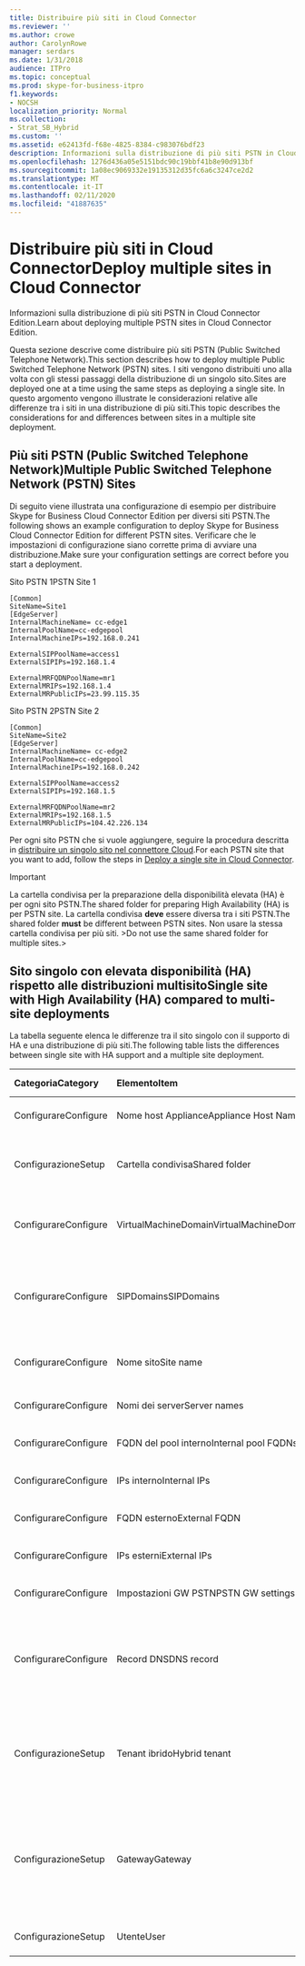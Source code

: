 ```yaml
---
title: Distribuire più siti in Cloud Connector
ms.reviewer: ''
ms.author: crowe
author: CarolynRowe
manager: serdars
ms.date: 1/31/2018
audience: ITPro
ms.topic: conceptual
ms.prod: skype-for-business-itpro
f1.keywords:
- NOCSH
localization_priority: Normal
ms.collection:
- Strat_SB_Hybrid
ms.custom: ''
ms.assetid: e62413fd-f68e-4825-8384-c983076bdf23
description: Informazioni sulla distribuzione di più siti PSTN in Cloud Connector Edition.
ms.openlocfilehash: 1276d436a05e5151bdc90c19bbf41b8e90d913bf
ms.sourcegitcommit: 1a08ec9069332e19135312d35fc6a6c3247ce2d2
ms.translationtype: MT
ms.contentlocale: it-IT
ms.lasthandoff: 02/11/2020
ms.locfileid: "41887635"
---
```

# <a name="deploy-multiple-sites-in-cloud-connector"></a><span data-ttu-id="a1d14-103">Distribuire più siti in Cloud Connector</span><span class="sxs-lookup"><span data-stu-id="a1d14-103">Deploy multiple sites in Cloud Connector</span></span>
 
<span data-ttu-id="a1d14-104">Informazioni sulla distribuzione di più siti PSTN in Cloud Connector Edition.</span><span class="sxs-lookup"><span data-stu-id="a1d14-104">Learn about deploying multiple PSTN sites in Cloud Connector Edition.</span></span>
  
<span data-ttu-id="a1d14-105">Questa sezione descrive come distribuire più siti PSTN (Public Switched Telephone Network).</span><span class="sxs-lookup"><span data-stu-id="a1d14-105">This section describes how to deploy multiple Public Switched Telephone Network (PSTN) sites.</span></span> <span data-ttu-id="a1d14-106">I siti vengono distribuiti uno alla volta con gli stessi passaggi della distribuzione di un singolo sito.</span><span class="sxs-lookup"><span data-stu-id="a1d14-106">Sites are deployed one at a time using the same steps as deploying a single site.</span></span> <span data-ttu-id="a1d14-107">In questo argomento vengono illustrate le considerazioni relative alle differenze tra i siti in una distribuzione di più siti.</span><span class="sxs-lookup"><span data-stu-id="a1d14-107">This topic describes the considerations for and differences between sites in a multiple site deployment.</span></span> 
  
## <a name="multiple-public-switched-telephone-network-pstn-sites"></a><span data-ttu-id="a1d14-108">Più siti PSTN (Public Switched Telephone Network)</span><span class="sxs-lookup"><span data-stu-id="a1d14-108">Multiple Public Switched Telephone Network (PSTN) Sites</span></span>

<span data-ttu-id="a1d14-109">Di seguito viene illustrata una configurazione di esempio per distribuire Skype for Business Cloud Connector Edition per diversi siti PSTN.</span><span class="sxs-lookup"><span data-stu-id="a1d14-109">The following shows an example configuration to deploy Skype for Business Cloud Connector Edition for different PSTN sites.</span></span> <span data-ttu-id="a1d14-110">Verificare che le impostazioni di configurazione siano corrette prima di avviare una distribuzione.</span><span class="sxs-lookup"><span data-stu-id="a1d14-110">Make sure your configuration settings are correct before you start a deployment.</span></span>
  
<span data-ttu-id="a1d14-111">Sito PSTN 1</span><span class="sxs-lookup"><span data-stu-id="a1d14-111">PSTN Site 1</span></span>
  
```console
[Common]
SiteName=Site1
[EdgeServer]
InternalMachineName= cc-edge1
InternalPoolName=cc-edgepool
InternalMachineIPs=192.168.0.241

ExternalSIPPoolName=access1
ExternalSIPIPs=192.168.1.4

ExternalMRFQDNPoolName=mr1
ExternalMRIPs=192.168.1.4
ExternalMRPublicIPs=23.99.115.35
```

<span data-ttu-id="a1d14-112">Sito PSTN 2</span><span class="sxs-lookup"><span data-stu-id="a1d14-112">PSTN Site 2</span></span>
  
```console
[Common]
SiteName=Site2
[EdgeServer]
InternalMachineName= cc-edge2
InternalPoolName=cc-edgepool
InternalMachineIPs=192.168.0.242

ExternalSIPPoolName=access2
ExternalSIPIPs=192.168.1.5

ExternalMRFQDNPoolName=mr2
ExternalMRIPs=192.168.1.5
ExternalMRPublicIPs=104.42.226.134
```

<span data-ttu-id="a1d14-113">Per ogni sito PSTN che si vuole aggiungere, seguire la procedura descritta in [distribuire un singolo sito nel connettore Cloud](deploy-a-single-site-in-cloud-connector.md).</span><span class="sxs-lookup"><span data-stu-id="a1d14-113">For each PSTN site that you want to add, follow the steps in [Deploy a single site in Cloud Connector](deploy-a-single-site-in-cloud-connector.md).</span></span>
  
> [!IMPORTANT]
> <span data-ttu-id="a1d14-114">La cartella condivisa per la preparazione della disponibilità elevata (HA) è per ogni sito PSTN.</span><span class="sxs-lookup"><span data-stu-id="a1d14-114">The shared folder for preparing High Availability (HA) is per PSTN site.</span></span> <span data-ttu-id="a1d14-115">La cartella condivisa **deve** essere diversa tra i siti PSTN.</span><span class="sxs-lookup"><span data-stu-id="a1d14-115">The shared folder **must** be different between PSTN sites.</span></span> <span data-ttu-id="a1d14-116">Non usare la stessa cartella condivisa per più siti. ></span><span class="sxs-lookup"><span data-stu-id="a1d14-116">Do not use the same shared folder for multiple sites.></span></span> 
  
## <a name="single-site-with-high-availability-ha-compared-to-multi-site-deployments"></a><span data-ttu-id="a1d14-117">Sito singolo con elevata disponibilità (HA) rispetto alle distribuzioni multisito</span><span class="sxs-lookup"><span data-stu-id="a1d14-117">Single site with High Availability (HA) compared to multi-site deployments</span></span>
<span data-ttu-id="a1d14-118"><a name="BKMK_SingleSitecomparedtomulti-site"> </a></span><span class="sxs-lookup"><span data-stu-id="a1d14-118"><a name="BKMK_SingleSitecomparedtomulti-site"> </a></span></span>

<span data-ttu-id="a1d14-119">La tabella seguente elenca le differenze tra il sito singolo con il supporto di HA e una distribuzione di più siti.</span><span class="sxs-lookup"><span data-stu-id="a1d14-119">The following table lists the differences between single site with HA support and a multiple site deployment.</span></span>
  
|<span data-ttu-id="a1d14-120">**Categoria**</span><span class="sxs-lookup"><span data-stu-id="a1d14-120">**Category**</span></span>|<span data-ttu-id="a1d14-121">**Elemento**</span><span class="sxs-lookup"><span data-stu-id="a1d14-121">**Item**</span></span>|<span data-ttu-id="a1d14-122">**Singolo sito con HA**</span><span class="sxs-lookup"><span data-stu-id="a1d14-122">**Single-Site with HA**</span></span>|<span data-ttu-id="a1d14-123">**Multi-sito**</span><span class="sxs-lookup"><span data-stu-id="a1d14-123">**Multi-Site**</span></span>|
|:-----|:-----|:-----|:-----|
|<span data-ttu-id="a1d14-124">Configurare</span><span class="sxs-lookup"><span data-stu-id="a1d14-124">Configure</span></span>  <br/> |<span data-ttu-id="a1d14-125">Nome host Appliance</span><span class="sxs-lookup"><span data-stu-id="a1d14-125">Appliance Host Name</span></span> <br/> |<span data-ttu-id="a1d14-126">**Diversi** dispositivi tra loro</span><span class="sxs-lookup"><span data-stu-id="a1d14-126">**Different** across appliances</span></span> <br/> |<span data-ttu-id="a1d14-127">**Diversi** tra i siti PSTN</span><span class="sxs-lookup"><span data-stu-id="a1d14-127">**Different** across PSTN sites</span></span> <br/> |
|<span data-ttu-id="a1d14-128">Configurazione</span><span class="sxs-lookup"><span data-stu-id="a1d14-128">Setup</span></span>  <br/> |<span data-ttu-id="a1d14-129">Cartella condivisa</span><span class="sxs-lookup"><span data-stu-id="a1d14-129">Shared folder</span></span>  <br/> |<span data-ttu-id="a1d14-130">Richiede la **stessa** cartella condivisa tra gli elettrodomestici</span><span class="sxs-lookup"><span data-stu-id="a1d14-130">Requires the **same** shared folder across appliances</span></span> <br/> |<span data-ttu-id="a1d14-131">Richiede una cartella condivisa **diversa** tra gli elettrodomestici</span><span class="sxs-lookup"><span data-stu-id="a1d14-131">Requires a **different** shared folder across appliances</span></span> <br/> |
|<span data-ttu-id="a1d14-132">Configurare</span><span class="sxs-lookup"><span data-stu-id="a1d14-132">Configure</span></span>  <br/> |<span data-ttu-id="a1d14-133">VirtualMachineDomain</span><span class="sxs-lookup"><span data-stu-id="a1d14-133">VirtualMachineDomain</span></span>  <br/> |<span data-ttu-id="a1d14-134">Richiede lo **stesso** dominio tra gli elettrodomestici</span><span class="sxs-lookup"><span data-stu-id="a1d14-134">Requires the **same** domain across appliances</span></span> <br/> |<span data-ttu-id="a1d14-135">Richiede lo **stesso** dominio nei siti PSTN</span><span class="sxs-lookup"><span data-stu-id="a1d14-135">Requires the **same** domain across PSTN sites</span></span> <br/> |
|<span data-ttu-id="a1d14-136">Configurare</span><span class="sxs-lookup"><span data-stu-id="a1d14-136">Configure</span></span>  <br/> |<span data-ttu-id="a1d14-137">SIPDomains</span><span class="sxs-lookup"><span data-stu-id="a1d14-137">SIPDomains</span></span>  <br/> |<span data-ttu-id="a1d14-138">I nomi di dominio e l'ordine devono essere **uguali** per tutti gli elettrodomestici</span><span class="sxs-lookup"><span data-stu-id="a1d14-138">Domain names and order should be the **same** across appliances</span></span> <br/> |<span data-ttu-id="a1d14-139">I nomi di dominio e l'ordine devono essere **uguali** in tutti i siti PSTN</span><span class="sxs-lookup"><span data-stu-id="a1d14-139">Domain names and order should be the **same** across PSTN sites</span></span> <br/> |
|<span data-ttu-id="a1d14-140">Configurare</span><span class="sxs-lookup"><span data-stu-id="a1d14-140">Configure</span></span>  <br/> |<span data-ttu-id="a1d14-141">Nome sito</span><span class="sxs-lookup"><span data-stu-id="a1d14-141">Site name</span></span>  <br/> |<span data-ttu-id="a1d14-142">**Stessa** Nome sito tra gli elettrodomestici</span><span class="sxs-lookup"><span data-stu-id="a1d14-142">**Same** Site Name across appliances</span></span> <br/> |<span data-ttu-id="a1d14-143">**Diversi** Nome sito nei siti PSTN</span><span class="sxs-lookup"><span data-stu-id="a1d14-143">**Different** Site Name across PSTN sites</span></span> <br/> |
|<span data-ttu-id="a1d14-144">Configurare</span><span class="sxs-lookup"><span data-stu-id="a1d14-144">Configure</span></span>  <br/> |<span data-ttu-id="a1d14-145">Nomi dei server</span><span class="sxs-lookup"><span data-stu-id="a1d14-145">Server names</span></span>  <br/> |<span data-ttu-id="a1d14-146">**Diversi** dispositivi tra loro</span><span class="sxs-lookup"><span data-stu-id="a1d14-146">**Different** across appliances</span></span> <br/> |<span data-ttu-id="a1d14-147">**Diversi** tra i siti PSTN</span><span class="sxs-lookup"><span data-stu-id="a1d14-147">**Different** across PSTN sites</span></span> <br/> |
|<span data-ttu-id="a1d14-148">Configurare</span><span class="sxs-lookup"><span data-stu-id="a1d14-148">Configure</span></span>  <br/> |<span data-ttu-id="a1d14-149">FQDN del pool interno</span><span class="sxs-lookup"><span data-stu-id="a1d14-149">Internal pool FQDNs</span></span>  <br/> |<span data-ttu-id="a1d14-150">**Stessa** tra gli elettrodomestici</span><span class="sxs-lookup"><span data-stu-id="a1d14-150">**Same** across appliances</span></span> <br/> |<span data-ttu-id="a1d14-151">**Lo stesso** per tutti i siti PSTN</span><span class="sxs-lookup"><span data-stu-id="a1d14-151">**Same** across PSTN sites</span></span> <br/> |
|<span data-ttu-id="a1d14-152">Configurare</span><span class="sxs-lookup"><span data-stu-id="a1d14-152">Configure</span></span>  <br/> |<span data-ttu-id="a1d14-153">IPs interno</span><span class="sxs-lookup"><span data-stu-id="a1d14-153">Internal IPs</span></span>  <br/> |<span data-ttu-id="a1d14-154">**Diversi** dispositivi tra loro</span><span class="sxs-lookup"><span data-stu-id="a1d14-154">**Different** across appliances</span></span> <br/> |<span data-ttu-id="a1d14-155">**Diversi** tra i siti PSTN</span><span class="sxs-lookup"><span data-stu-id="a1d14-155">**Different** across PSTN sites</span></span> <br/> |
|<span data-ttu-id="a1d14-156">Configurare</span><span class="sxs-lookup"><span data-stu-id="a1d14-156">Configure</span></span>  <br/> |<span data-ttu-id="a1d14-157">FQDN esterno</span><span class="sxs-lookup"><span data-stu-id="a1d14-157">External FQDN</span></span>  <br/> |<span data-ttu-id="a1d14-158">**Stessa** tra gli elettrodomestici</span><span class="sxs-lookup"><span data-stu-id="a1d14-158">**Same** across appliances</span></span> <br/> |<span data-ttu-id="a1d14-159">**Diversi** tra i siti PSTN</span><span class="sxs-lookup"><span data-stu-id="a1d14-159">**Different** across PSTN sites</span></span> <br/> |
|<span data-ttu-id="a1d14-160">Configurare</span><span class="sxs-lookup"><span data-stu-id="a1d14-160">Configure</span></span>  <br/> |<span data-ttu-id="a1d14-161">IPs esterni</span><span class="sxs-lookup"><span data-stu-id="a1d14-161">External IPs</span></span>  <br/> |<span data-ttu-id="a1d14-162">**Diversi** dispositivi tra loro</span><span class="sxs-lookup"><span data-stu-id="a1d14-162">**Different** across appliances</span></span> <br/> |<span data-ttu-id="a1d14-163">**Diversi** tra i siti PSTN</span><span class="sxs-lookup"><span data-stu-id="a1d14-163">**Different** across PSTN sites</span></span> <br/> |
|<span data-ttu-id="a1d14-164">Configurare</span><span class="sxs-lookup"><span data-stu-id="a1d14-164">Configure</span></span>  <br/> |<span data-ttu-id="a1d14-165">Impostazioni GW PSTN</span><span class="sxs-lookup"><span data-stu-id="a1d14-165">PSTN GW settings</span></span>  <br/> |<span data-ttu-id="a1d14-166">**Stessa** tra gli elettrodomestici</span><span class="sxs-lookup"><span data-stu-id="a1d14-166">**Same** across appliances</span></span> <br/> |<span data-ttu-id="a1d14-167">**Diversi** tra i siti PSTN</span><span class="sxs-lookup"><span data-stu-id="a1d14-167">**Different** across PSTN sites</span></span> <br/> |
|<span data-ttu-id="a1d14-168">Configurare</span><span class="sxs-lookup"><span data-stu-id="a1d14-168">Configure</span></span>  <br/> |<span data-ttu-id="a1d14-169">Record DNS</span><span class="sxs-lookup"><span data-stu-id="a1d14-169">DNS record</span></span>  <br/> |<span data-ttu-id="a1d14-170">Aggiungere record con gli **stessi** FQDN di accesso esterno e indirizzi IP **diversi**</span><span class="sxs-lookup"><span data-stu-id="a1d14-170">Add records with the **same** External Access FQDNs and **different** IP addresses</span></span> <br/> |<span data-ttu-id="a1d14-171">Aggiungere record con FQDN di accesso esterno **diverso** e indirizzi IP **diversi**</span><span class="sxs-lookup"><span data-stu-id="a1d14-171">Add records with **different** External Access FQDNs and **different** IP addresses</span></span> <br/> |
|<span data-ttu-id="a1d14-172">Configurazione</span><span class="sxs-lookup"><span data-stu-id="a1d14-172">Setup</span></span>  <br/> |<span data-ttu-id="a1d14-173">Tenant ibrido</span><span class="sxs-lookup"><span data-stu-id="a1d14-173">Hybrid tenant</span></span>  <br/> |<span data-ttu-id="a1d14-174">Impostare HybridPSTNSite</span><span class="sxs-lookup"><span data-stu-id="a1d14-174">Set HybridPSTNSite</span></span>  <br/> <span data-ttu-id="a1d14-175">Impostare PeerDestination per il fallback</span><span class="sxs-lookup"><span data-stu-id="a1d14-175">Set PeerDestination for fallback</span></span>  <br/> |<span data-ttu-id="a1d14-176">Impostare HybridPSTNSite</span><span class="sxs-lookup"><span data-stu-id="a1d14-176">Set HybridPSTNSite</span></span>  <br/> <span data-ttu-id="a1d14-177">Impostare PeerDestination per il fallback</span><span class="sxs-lookup"><span data-stu-id="a1d14-177">Set PeerDestination for fallback</span></span>  <br/> |
|<span data-ttu-id="a1d14-178">Configurazione</span><span class="sxs-lookup"><span data-stu-id="a1d14-178">Setup</span></span>  <br/> |<span data-ttu-id="a1d14-179">Gateway</span><span class="sxs-lookup"><span data-stu-id="a1d14-179">Gateway</span></span>  <br/> |<span data-ttu-id="a1d14-180">Mappatura di MS GW **M:N** in questo sito</span><span class="sxs-lookup"><span data-stu-id="a1d14-180">MS GW **M:N** mapping in this site</span></span> <br/> |<span data-ttu-id="a1d14-181">I gateway PSTN in ogni sito PSTN devono connettersi solo ai server di mediazione nello stesso sito</span><span class="sxs-lookup"><span data-stu-id="a1d14-181">PSTN gateway(s) in each PSTN site should only connect to the Mediation Server(s) in the same site</span></span>  <br/> |
|<span data-ttu-id="a1d14-182">Configurazione</span><span class="sxs-lookup"><span data-stu-id="a1d14-182">Setup</span></span>  <br/> |<span data-ttu-id="a1d14-183">Utente</span><span class="sxs-lookup"><span data-stu-id="a1d14-183">User</span></span>  <br/> |<span data-ttu-id="a1d14-184">Impostare UserPSTNSettings</span><span class="sxs-lookup"><span data-stu-id="a1d14-184">Set UserPSTNSettings</span></span>  <br/> |<span data-ttu-id="a1d14-185">Impostare UserPSTNSettings</span><span class="sxs-lookup"><span data-stu-id="a1d14-185">Set UserPSTNSettings</span></span>  <br/> |
   

